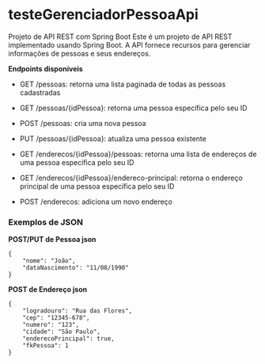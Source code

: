 # testeGerenciadorPessoaApi

  Projeto de API REST com Spring Boot
Este é um projeto de API REST implementado usando Spring Boot. A API fornece recursos para gerenciar informações de pessoas e seus endereços.



 **Endpoints disponíveis**

- GET /pessoas: retorna uma lista paginada de todas as pessoas cadastradas
- GET /pessoas/{idPessoa}: retorna uma pessoa específica pelo seu ID
- POST /pessoas: cria uma nova pessoa
- PUT /pessoas/{idPessoa}: atualiza uma pessoa existente

- GET /enderecos/{idPessoa}/pessoas: retorna uma lista de endereços de uma pessoa específica pelo seu ID
- GET /enderecos/{idPessoa}/endereco-principal: retorna o endereço principal de uma pessoa específica pelo seu ID
- POST /enderecos: adiciona um novo endereço

### Exemplos de JSON

**POST/PUT de Pessoa
json**
```
{
    "nome": "João",
    "dataNascimento": "11/08/1990"
}
```
**POST de Endereço
json**
```
{
    "logradouro": "Rua das Flores",
    "cep": "12345-678",
    "numero": "123",
    "cidade": "São Paulo",
    "enderecoPrincipal": true,
    "fkPessoa": 1
}
```
